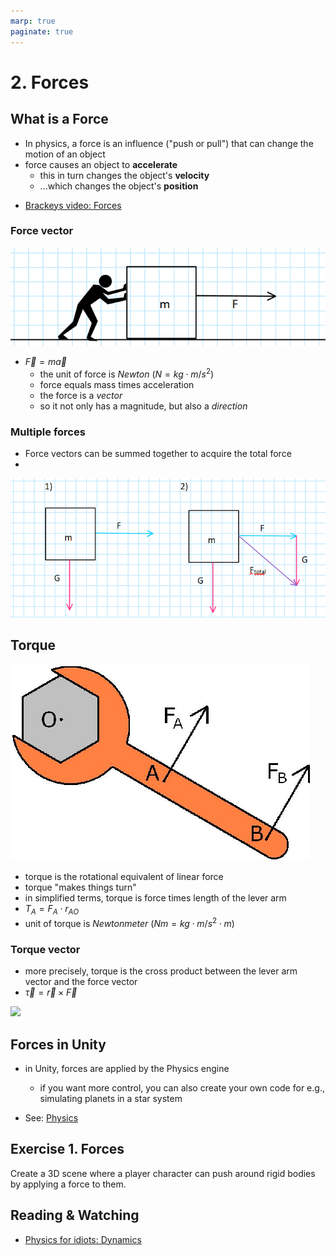 ```yaml
---
marp: true
paginate: true
---
```

<!-- headingDivider: 3 -->
<!-- class: invert -->

# 2. Forces

## What is a Force

- In physics, a force is an influence ("push or pull") that can change the motion of an object
- force causes an object to **accelerate**
  - this in turn changes the object's **velocity**
  - ...which changes the object's **position**

* [Brackeys video: Forces](https://www.youtube.com/watch?v=HEJ_UtSbinY)

### Force vector

![](imgs/forces-1.png)

- $\vec{F} = m\vec{a}$
  - the unit of force is *Newton* ($N = kg \cdot m/s^2$)
  - force equals mass times acceleration
  - the force is a *vector*
  - so it not only has a magnitude, but also a *direction*

### Multiple forces

* Force vectors can be summed together to acquire the total force
* 

![](imgs/forces-2.png)

## Torque

![](imgs/torque.png)
* torque is the rotational equivalent of linear force
* torque "makes things turn"
* in simplified terms, torque is force times length of the lever arm
* $T_{A} = F_{A} \cdot r_{AO}$
* unit of torque is *Newtonmeter* ($Nm = kg \cdot m/s^2 \cdot m$)

### Torque vector

* more precisely, torque is the cross product between the lever arm vector and the force vector
* $\vec{\tau} = \vec{r} \times \vec{F}$

![](https://upload.wikimedia.org/wikipedia/commons/0/09/Torque_animation.gif)


## Forces in Unity

* in Unity, forces are applied by the Physics engine
  * if you want more control, you can also create your own code for e.g., simulating planets in a star system

* See: [Physics](../unity-cookbook/physics.md)

## Exercise 1. Forces
<!-- _backgroundColor: teal -->
Create a 3D scene where a player character can push around rigid bodies by applying a force to them. 


## Reading & Watching

* [Physics for idiots: Dynamics](https://physicsforidiots.com/physics/dynamics/)